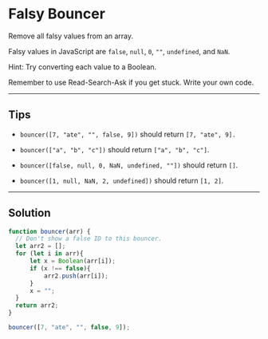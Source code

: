 # Falsy Bouncer

Remove all falsy values from an array.

Falsy values in JavaScript are `false`, `null`, `0`, `""`, `undefined`, and `NaN`.

Hint: Try converting each value to a Boolean.

Remember to use Read-Search-Ask if you get stuck. Write your own code.

---

## Tips

- `bouncer([7, "ate", "", false, 9])` should return `[7, "ate", 9].`

- `bouncer(["a", "b", "c"])` should return `["a", "b", "c"]`.

- `bouncer([false, null, 0, NaN, undefined, ""])` should return `[]`.

- `bouncer([1, null, NaN, 2, undefined])` should return `[1, 2]`.

---

## Solution

```js
function bouncer(arr) {
  // Don't show a false ID to this bouncer.
  let arr2 = [];
  for (let i in arr){
      let x = Boolean(arr[i]);
      if (x !== false){
          arr2.push(arr[i]);
      }
      x = "";
  }
  return arr2;
}

bouncer([7, "ate", "", false, 9]);
```
